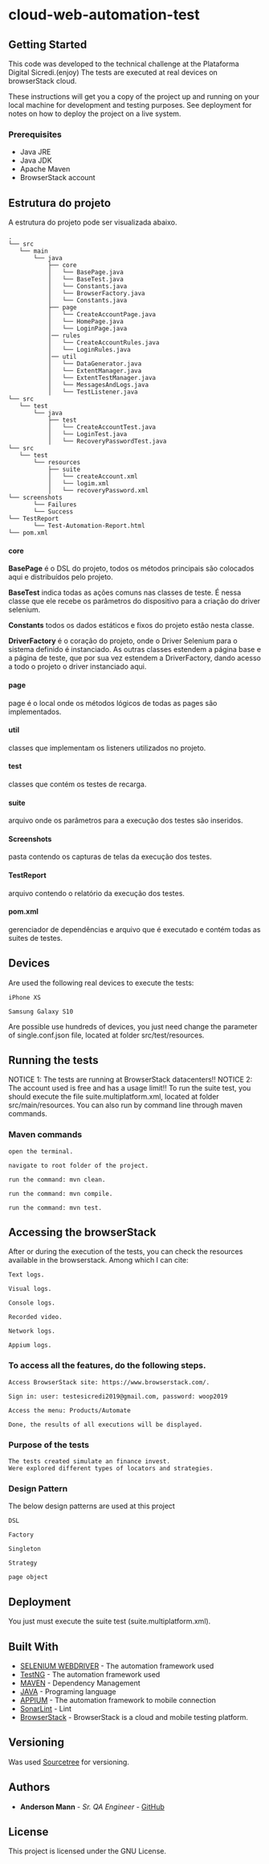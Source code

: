# cloud-web-automation-test

## Getting Started
This code was developed to the technical challenge at the Plataforma Digital Sicredi.(enjoy)
The tests are executed at real devices on browserStack cloud.

These instructions will get you a copy of the project up and running on your local machine for development and testing 
purposes. See deployment for notes on how to deploy the project on a live system.

### Prerequisites

* Java JRE
* Java JDK
* Apache Maven
* BrowserStack account


## Estrutura do projeto

A estrutura do projeto pode ser visualizada abaixo.

```
.
└── src
   └── main
       └── java
           ├── core
           │   └── BasePage.java
           │   └── BaseTest.java
           │   └── Constants.java
           │   └── BrowserFactory.java
           │   └── Constants.java
           ├── page
           │   └── CreateAccountPage.java
           │   └── HomePage.java
           │   └── LoginPage.java
           │── rules
           │   └── CreateAccountRules.java
           │   └── LoginRules.java
           │── util
           │   └── DataGenerator.java
           │   └── ExtentManager.java
           │   └── ExtentTestManager.java
           │   └── MessagesAndLogs.java
           │   └── TestListener.java
└── src
   └── test
       └── java
           ├── test
           │   └── CreateAccountTest.java
           │   └── LoginTest.java
           │   └── RecoveryPasswordTest.java
└── src
   └── test
       └── resources
           ├── suite
           │   └── createAccount.xml
           │   └── logim.xml
           │   └── recoveryPassword.xml
└── screenshots
       └── Failures
       └── Success
└── TestReport
       └── Test-Automation-Report.html
└── pom.xml
```

#### core

**BasePage** é o DSL do projeto, todos os métodos principais são colocados aqui e distribuídos pelo projeto.

**BaseTest** indica todas as ações comuns nas classes de teste. É nessa classe que ele recebe os parâmetros do dispositivo para a criação do driver selenium.

**Constants** todos os dados estáticos e fixos do projeto estão nesta classe.

**DriverFactory** é o coração do projeto, onde o Driver Selenium para o sistema definido é instanciado.
As outras classes estendem a página base e a página de teste, que por sua vez estendem a DriverFactory, dando acesso a todo o projeto o driver instanciado aqui.

#### page

page é o local onde os métodos lógicos de todas as pages são implementados.

#### util

classes que implementam os listeners utilizados no projeto.

#### test

classes que contém os testes de recarga.

#### suite

arquivo onde os parâmetros para a execução dos testes são inseridos.

#### Screenshots

pasta contendo os capturas de telas da execução dos testes.

#### TestReport

arquivo contendo o relatório da execução dos testes.

#### pom.xml

gerenciador de dependências e arquivo que é executado e contém todas as suites de testes.

## Devices
Are used the following real devices to execute the tests:

```
iPhone XS
```

```
Samsung Galaxy S10
```

Are possible use hundreds of devices, you just need change the parameter of single.conf.json file, located at folder src/test/resources.

## Running the tests

NOTICE 1: The tests are running at BrowserStack datacenters!!
NOTICE 2: The account used is free and has a usage limit!!
To run the suite test, you should execute the file suite.multiplatform.xml, located at folder src/main/resources.
You can also run by command line through maven commands.

### Maven commands

```
open the terminal.
```

```
navigate to root folder of the project.
```

```
run the command: mvn clean.
```

```
run the command: mvn compile.
```

```
run the command: mvn test.
```

## Accessing the browserStack

After or during the execution of the tests, you can check the resources available in the browserstack.
Among which I can cite:

```
Text logs.
```

```
Visual logs.
```

```
Console logs.
```

```
Recorded video.
```

```
Network logs.
```

```
Appium logs.
```

### To access all the features, do the following steps.

```
Access BrowserStack site: https://www.browserstack.com/.
```

```
Sign in: user: testesicredi2019@gmail.com, password: woop2019
```

```
Access the menu: Products/Automate
```

```
Done, the results of all executions will be displayed.
```

### Purpose of the tests

```
The tests created simulate an finance invest.
Were explored different types of locators and strategies.
```

### Design Pattern

The below design patterns are used at this project

```
DSL
```

```
Factory
```

```
Singleton
```

```
Strategy
```

```
page object
```

## Deployment

You just must execute the suite test (suite.multiplatform.xml).

## Built With

* [SELENIUM WEBDRIVER](http://seleniumwebdriver.org/selenium-webdriver/) - The automation framework used
* [TestNG](https://testng.org/doc/documentation-main.html/) - The automation framework used
* [MAVEN](https://maven.apache.org/) - Dependency Management
* [JAVA](https://www.oracle.com/technetwork/pt/java/javase/downloads/jdk8-downloads-2133151.html/) - Programing language
* [APPIUM](http://appium.io/) - The automation framework to mobile connection
* [SonarLint](https://www.sonarlint.org/eclipse/) - Lint
* [BrowserStack](https://www.browserstack.com/) - BrowserStack is a cloud and mobile testing platform.


## Versioning

Was used [Sourcetree](https://www.sourcetreeapp.com//) for versioning. 

## Authors

* **Anderson Mann** - *Sr. QA Engineer* - [GitHub](https://github.com/andersonmann)

## License

This project is licensed under the GNU License.
